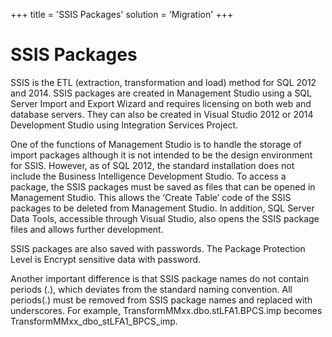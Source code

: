 +++
title = 'SSIS Packages'
solution = 'Migration'
+++

# SSIS Packages

SSIS is the ETL (extraction, transformation and load) method for SQL
2012 and 2014. SSIS packages are created in Management Studio using a
SQL Server Import and Export Wizard and requires licensing on both web
and database servers. They can also be created in Visual Studio 2012 or
2014 Development Studio using Integration Services Project.

One of the functions of Management Studio is to handle the storage of
import packages although it is not intended to be the design environment
for SSIS. However, as of SQL 2012, the standard installation does not
include the Business Intelligence Development Studio. To access a
package, the SSIS packages must be saved as files that can be opened in
Management Studio. This allows the ‘Create Table’ code of the SSIS
packages to be deleted from Management Studio. In addition, SQL Server
Data Tools, accessible through Visual Studio, also opens the SSIS
package files and allows further development.

SSIS packages are also saved with passwords. The Package Protection
Level is Encrypt sensitive data with password.

Another important difference is that SSIS package names do not contain
periods (.), which deviates from the standard naming convention. All
periods(.) must be removed from SSIS package names and replaced with
underscores. For example, TransformMMxx.dbo.stLFA1.BPCS.imp becomes
TransformMMxx\_dbo\_stLFA1\_BPCS\_imp.
